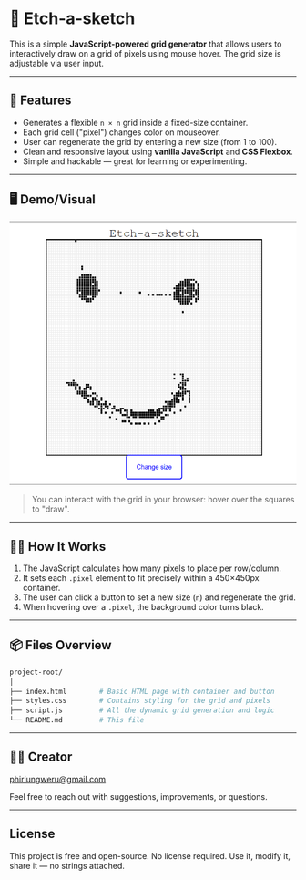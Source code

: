 # 🧱 Etch-a-sketch 

This is a simple **JavaScript-powered grid generator** that allows users to interactively draw on a grid of pixels using mouse hover. The grid size is adjustable via user input.

---

## 🚀 Features

- Generates a flexible `n × n` grid inside a fixed-size container.
- Each grid cell ("pixel") changes color on mouseover.
- User can regenerate the grid by entering a new size (from 1 to 100).
- Clean and responsive layout using **vanilla JavaScript** and **CSS Flexbox**.
- Simple and hackable — great for learning or experimenting.

---

## 🖥️ Demo/Visual
![Screenshot of the project](./image/image.png)
<!-- <img src="https://via.placeholder.com/450x450.png?text=Demo+Placeholder" width="400" alt="Grid Demo" /> -->

> You can interact with the grid in your browser: hover over the squares to "draw".

---

## 🧑‍💻 How It Works

1. The JavaScript calculates how many pixels to place per row/column.
2. It sets each `.pixel` element to fit precisely within a 450×450px container.
3. The user can click a button to set a new size (`n`) and regenerate the grid.
4. When hovering over a `.pixel`, the background color turns black.

---

## 📦 Files Overview

```bash
project-root/
│
├── index.html        # Basic HTML page with container and button
├── styles.css        # Contains styling for the grid and pixels
├── script.js         # All the dynamic grid generation and logic
└── README.md         # This file
```
---

## 🙋‍♂️ Creator

phiriungweru@gmail.com

Feel free to reach out with suggestions, improvements, or questions.

---

## License
This project is free and open-source.
No license required. Use it, modify it, share it — no strings attached.